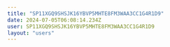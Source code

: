 ```yaml
---
title: "SP11XGQ9SHSJK16YBVP5MHTE8FM3WAA3CC1G4R1D9"
date: 2024-07-05T06:08:14.234Z
user: SP11XGQ9SHSJK16YBVP5MHTE8FM3WAA3CC1G4R1D9
layout: "users"
---
```

    